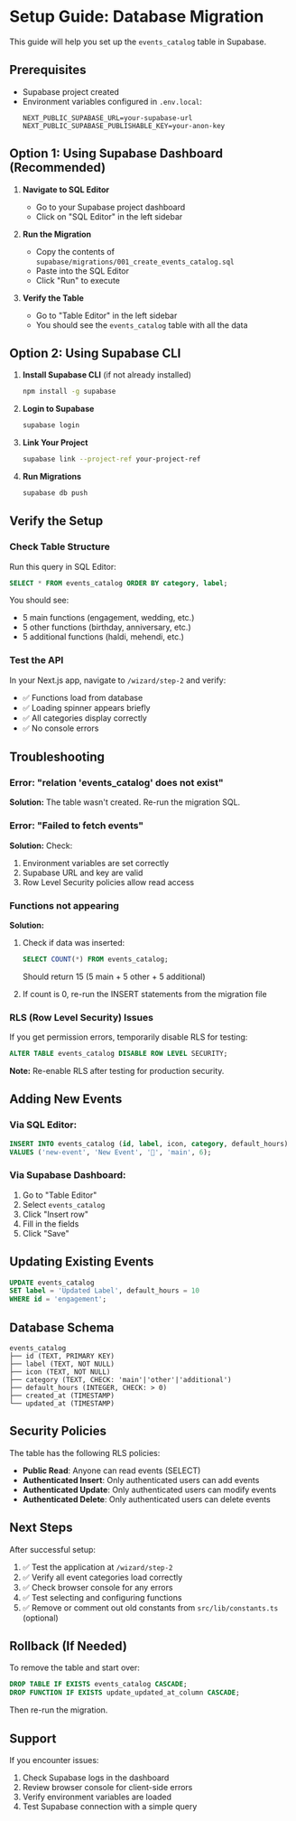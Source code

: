 # Setup Guide: Database Migration

This guide will help you set up the `events_catalog` table in Supabase.

## Prerequisites

- Supabase project created
- Environment variables configured in `.env.local`:
  ```
  NEXT_PUBLIC_SUPABASE_URL=your-supabase-url
  NEXT_PUBLIC_SUPABASE_PUBLISHABLE_KEY=your-anon-key
  ```

## Option 1: Using Supabase Dashboard (Recommended)

1. **Navigate to SQL Editor**
   - Go to your Supabase project dashboard
   - Click on "SQL Editor" in the left sidebar

2. **Run the Migration**
   - Copy the contents of `supabase/migrations/001_create_events_catalog.sql`
   - Paste into the SQL Editor
   - Click "Run" to execute

3. **Verify the Table**
   - Go to "Table Editor" in the left sidebar
   - You should see the `events_catalog` table with all the data

## Option 2: Using Supabase CLI

1. **Install Supabase CLI** (if not already installed)
   ```bash
   npm install -g supabase
   ```

2. **Login to Supabase**
   ```bash
   supabase login
   ```

3. **Link Your Project**
   ```bash
   supabase link --project-ref your-project-ref
   ```

4. **Run Migrations**
   ```bash
   supabase db push
   ```

## Verify the Setup

### Check Table Structure

Run this query in SQL Editor:

```sql
SELECT * FROM events_catalog ORDER BY category, label;
```

You should see:
- 5 main functions (engagement, wedding, etc.)
- 5 other functions (birthday, anniversary, etc.)
- 5 additional functions (haldi, mehendi, etc.)

### Test the API

In your Next.js app, navigate to `/wizard/step-2` and verify:
- ✅ Functions load from database
- ✅ Loading spinner appears briefly
- ✅ All categories display correctly
- ✅ No console errors

## Troubleshooting

### Error: "relation 'events_catalog' does not exist"

**Solution:** The table wasn't created. Re-run the migration SQL.

### Error: "Failed to fetch events"

**Solution:** Check:
1. Environment variables are set correctly
2. Supabase URL and key are valid
3. Row Level Security policies allow read access

### Functions not appearing

**Solution:** 
1. Check if data was inserted:
   ```sql
   SELECT COUNT(*) FROM events_catalog;
   ```
   Should return 15 (5 main + 5 other + 5 additional)

2. If count is 0, re-run the INSERT statements from the migration file

### RLS (Row Level Security) Issues

If you get permission errors, temporarily disable RLS for testing:

```sql
ALTER TABLE events_catalog DISABLE ROW LEVEL SECURITY;
```

**Note:** Re-enable RLS after testing for production security.

## Adding New Events

### Via SQL Editor:

```sql
INSERT INTO events_catalog (id, label, icon, category, default_hours)
VALUES ('new-event', 'New Event', '🎉', 'main', 6);
```

### Via Supabase Dashboard:

1. Go to "Table Editor"
2. Select `events_catalog`
3. Click "Insert row"
4. Fill in the fields
5. Click "Save"

## Updating Existing Events

```sql
UPDATE events_catalog
SET label = 'Updated Label', default_hours = 10
WHERE id = 'engagement';
```

## Database Schema

```
events_catalog
├── id (TEXT, PRIMARY KEY)
├── label (TEXT, NOT NULL)
├── icon (TEXT, NOT NULL)
├── category (TEXT, CHECK: 'main'|'other'|'additional')
├── default_hours (INTEGER, CHECK: > 0)
├── created_at (TIMESTAMP)
└── updated_at (TIMESTAMP)
```

## Security Policies

The table has the following RLS policies:

- **Public Read**: Anyone can read events (SELECT)
- **Authenticated Insert**: Only authenticated users can add events
- **Authenticated Update**: Only authenticated users can modify events
- **Authenticated Delete**: Only authenticated users can delete events

## Next Steps

After successful setup:

1. ✅ Test the application at `/wizard/step-2`
2. ✅ Verify all event categories load correctly
3. ✅ Check browser console for any errors
4. ✅ Test selecting and configuring functions
5. ✅ Remove or comment out old constants from `src/lib/constants.ts` (optional)

## Rollback (If Needed)

To remove the table and start over:

```sql
DROP TABLE IF EXISTS events_catalog CASCADE;
DROP FUNCTION IF EXISTS update_updated_at_column CASCADE;
```

Then re-run the migration.

## Support

If you encounter issues:
1. Check Supabase logs in the dashboard
2. Review browser console for client-side errors
3. Verify environment variables are loaded
4. Test Supabase connection with a simple query
